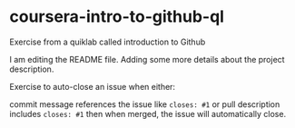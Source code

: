 # coursera-intro-to-github-ql
Exercise from a quiklab called introduction to Github

I am editing the README file. Adding some more details about the project description.

Exercise to auto-close an issue when either:

commit message references the issue like `closes: #1`
or pull description includes `closes: #1`
then when merged, the issue will automatically close.